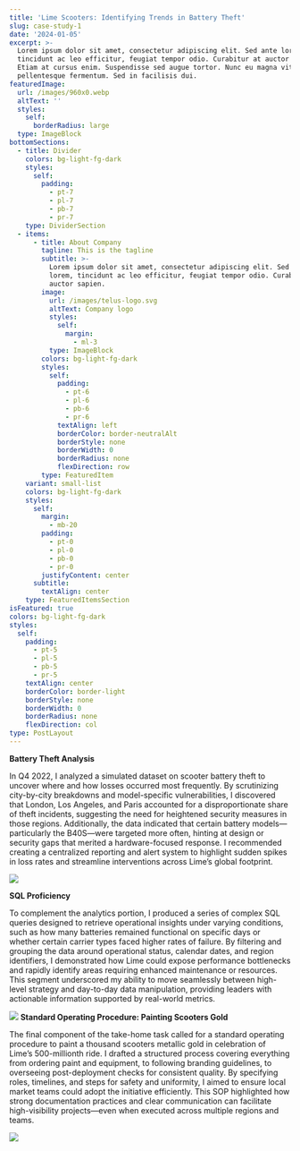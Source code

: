 ```yaml
---
title: 'Lime Scooters: Identifying Trends in Battery Theft'
slug: case-study-1
date: '2024-01-05'
excerpt: >-
  Lorem ipsum dolor sit amet, consectetur adipiscing elit. Sed ante lorem,
  tincidunt ac leo efficitur, feugiat tempor odio. Curabitur at auctor sapien.
  Etiam at cursus enim. Suspendisse sed augue tortor. Nunc eu magna vitae lorem
  pellentesque fermentum. Sed in facilisis dui.
featuredImage:
  url: /images/960x0.webp
  altText: ''
  styles:
    self:
      borderRadius: large
  type: ImageBlock
bottomSections:
  - title: Divider
    colors: bg-light-fg-dark
    styles:
      self:
        padding:
          - pt-7
          - pl-7
          - pb-7
          - pr-7
    type: DividerSection
  - items:
      - title: About Company
        tagline: This is the tagline
        subtitle: >-
          Lorem ipsum dolor sit amet, consectetur adipiscing elit. Sed ante
          lorem, tincidunt ac leo efficitur, feugiat tempor odio. Curabitur at
          auctor sapien.
        image:
          url: /images/telus-logo.svg
          altText: Company logo
          styles:
            self:
              margin:
                - ml-3
          type: ImageBlock
        colors: bg-light-fg-dark
        styles:
          self:
            padding:
              - pt-6
              - pl-6
              - pb-6
              - pr-6
            textAlign: left
            borderColor: border-neutralAlt
            borderStyle: none
            borderWidth: 0
            borderRadius: none
            flexDirection: row
        type: FeaturedItem
    variant: small-list
    colors: bg-light-fg-dark
    styles:
      self:
        margin:
          - mb-20
        padding:
          - pt-0
          - pl-0
          - pb-0
          - pr-0
        justifyContent: center
      subtitle:
        textAlign: center
    type: FeaturedItemsSection
isFeatured: true
colors: bg-light-fg-dark
styles:
  self:
    padding:
      - pt-5
      - pl-5
      - pb-5
      - pr-5
    textAlign: center
    borderColor: border-light
    borderStyle: none
    borderWidth: 0
    borderRadius: none
    flexDirection: col
type: PostLayout
---
```

**Battery Theft Analysis**

In Q4 2022, I analyzed a simulated dataset on scooter battery theft to uncover where and how losses occurred most frequently. By scrutinizing city-by-city breakdowns and model-specific vulnerabilities, I discovered that London, Los Angeles, and Paris accounted for a disproportionate share of theft incidents, suggesting the need for heightened security measures in those regions. Additionally, the data indicated that certain battery models—particularly the B40S—were targeted more often, hinting at design or security gaps that merited a hardware-focused response. I recommended creating a centralized reporting and alert system to highlight sudden spikes in loss rates and streamline interventions across Lime’s global footprint.


![](/images/Lime%20Battery%20Loss%20Analysis%20\(2\).png)

**SQL Proficiency**

To complement the analytics portion, I produced a series of complex SQL queries designed to retrieve operational insights under varying conditions, such as how many batteries remained functional on specific days or whether certain carrier types faced higher rates of failure. By filtering and grouping the data around operational status, calendar dates, and region identifiers, I demonstrated how Lime could expose performance bottlenecks and rapidly identify areas requiring enhanced maintenance or resources. This segment underscored my ability to move seamlessly between high-level strategy and day-to-day data manipulation, providing leaders with actionable information supported by real-world metrics.

![](/images/Lime%20Slide.png)
**Standard Operating Procedure: Painting Scooters Gold**

The final component of the take-home task called for a standard operating procedure to paint a thousand scooters metallic gold in celebration of Lime’s 500-millionth ride. I drafted a structured process covering everything from ordering paint and equipment, to following branding guidelines, to overseeing post-deployment checks for consistent quality. By specifying roles, timelines, and steps for safety and uniformity, I aimed to ensure local market teams could adopt the initiative efficiently. This SOP highlighted how strong documentation practices and clear communication can facilitate high-visibility projects—even when executed across multiple regions and teams.

![](/images/Solutions.png)
